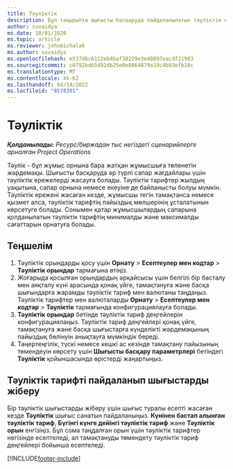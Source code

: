 ```yaml
---
title: Тәуліктік
description: Бұл тақырыпта шығысты басқаруда пайдаланылатын тәуліктік ережелер туралы ақпарат берілген.
author: suvaidya
ms.date: 10/01/2020
ms.topic: article
ms.reviewer: johnmichalak
ms.author: suvaidya
ms.openlocfilehash: e537d6c6112eb4baf38229e3e40897eacdf21983
ms.sourcegitcommit: c0792bd65d92db25e0e8864879a19c4b93efb10c
ms.translationtype: MT
ms.contentlocale: kk-KZ
ms.lasthandoff: 04/14/2022
ms.locfileid: "8578301"
---
```

# <a name="per-diems"></a>Тәуліктік

_**Қолданылады:** Ресурс/биржадан тыс негіздегі сценарийлерге арналған Project Operations_


Тәулік - бұл жұмыс орнына бара жатқан жұмысшыға төленетін жәрдемақы. Шығысты басқаруда әр түрлі сапар жағдайлары үшін тәуліктік ережелерді жасауға болады. Тәуліктік тарифтер жылдың уақытына, сапар орнына немесе екеуіне де байланысты болуы мүмкін. Тәуліктік ережені жасаған кезде, жұмысшы тегін тамақтанса немесе қызмет алса, тәуліктік тарифтің пайыздық мөлшерінің ұсталатынын көрсетуге болады. Сонымен қатар жұмысшылардың сапарына қолданылатын тәуліктік тарифтің минималды және максималды сағаттарын орнатуға болады.

## <a name="configuration"></a>Теңшелім 

1. Тәуліктік орындарды қосу үшін **Орнату** > **Есептеулер мен кодтар** > **Тәуліктік орындар** тармағына өтіңіз.
2. Жоғарыда қосылған орындардың әрқайсысы үшін белгілі бір басталу мен аяқталу күні арасында қонақ үйге, тамақтануға және басқа шығындарға жарамды тәуліктік тариф мен валютаны таңдаңыз. Тәуліктік тарифтер мен валюталарды **Орнату** > **Есептеулер мен кодтар** > **Тәуліктік** тармағында конфигурациялауға болады.
3. **Тәуліктік орындар** бетінде тәуліктік тариф деңгейлерін конфигурациялаңыз. Тәуліктік тариф деңгейлері қонақ үйге, тамақтануға және басқа шығыстарға күнделікті жәрдемақының пайыздық бөлінуін анықтауға мүмкіндік береді. 
4. Таңертеңгілік, түскі немесе кешкі ас кезінде тамақтану пайызының төмендеуін көрсету үшін **Шығысты басқару параметрлері** бетіндегі **Тәуліктік** қойыншасында өрістерді жаңартыңыз. 
    
## <a name="submit-expenses-using-per-diem"></a>Тәуліктік тарифті пайдаланып шығыстарды жіберу
Бір тәуліктік шығыстарды жіберу үшін шығыс туралы есепті жасаған кезде **Тәуліктік** шығыс санатын пайдаланыңыз. **Күнінен бастап алынған тәуліктік тариф**, **Бүгінгі күнге дейінгі тәуліктік тариф** және **Тәуліктік орын** енгізіңіз. Бұл сома таңдалған орын үшін тәуліктік тарифтер негізінде есептеледі, ал тамақтануды төмендету тәуліктік тариф деңгейлері бойынша есептеледі.


[!INCLUDE[footer-include](../includes/footer-banner.md)]